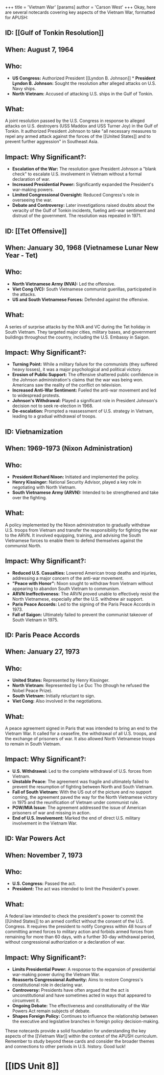 +++
 title = 'Vietnam War'
[params]
	author = 'Carson West'
+++
Okay, here are several notecards covering key aspects of the Vietnam War, formatted for APUSH:

## ID: [[Gulf of Tonkin Resolution]] 
## When: August 7, 1964

## Who:
*   **US Congress:** Authorized President [[Lyndon B. Johnson]] *   **President Lyndon B. Johnson:** Sought the resolution after alleged attacks on U.S. Navy ships.
*   **North Vietnam:** Accused of attacking U.S. ships in the Gulf of Tonkin.

## What:
A joint resolution passed by the U.S. Congress in response to alleged attacks on U.S. destroyers (USS Maddox and USS Turner Joy) in the Gulf of Tonkin. It authorized President Johnson to take "all necessary measures to repel any armed attack against the forces of the [[United States]] and to prevent further aggression" in Southeast Asia.

## Impact: Why Significant?:
*   **Escalation of the War:** The resolution gave President Johnson a "blank check" to escalate U.S. involvement in Vietnam without a formal declaration of war.
*   **Increased Presidential Power:** Significantly expanded the President's war-making powers.
*   **Limited Congressional Oversight:** Reduced Congress's role in overseeing the war.
*   **Debate and Controversy:** Later investigations raised doubts about the veracity of the Gulf of Tonkin incidents, fueling anti-war sentiment and distrust of the government. The resolution was repealed in 1971.

## ID: [[Tet Offensive]] 
## When: January 30, 1968 (Vietnamese Lunar New Year - Tet)

## Who:
*   **North Vietnamese Army (NVA):** Led the offensive.
*   **Viet Cong (VC):** South Vietnamese communist guerillas, participated in the attacks.
*   **US and South Vietnamese Forces:** Defended against the offensive.

## What:
A series of surprise attacks by the NVA and VC during the Tet holiday in South Vietnam. They targeted major cities, military bases, and government buildings throughout the country, including the U.S. Embassy in Saigon.

## Impact: Why Significant?:
*   **Turning Point:** While a military failure for the communists (they suffered heavy losses), it was a major psychological and political victory.
*   **Erosion of Public Support:**  The offensive shattered public confidence in the Johnson administration's claims that the war was being won.  Americans saw the reality of the conflict on television.
*   **Increased Anti-War Sentiment:** Fueled the anti-war movement and led to widespread protests.
*   **Johnson's Withdrawal:**  Played a significant role in President Johnson's decision not to seek re-election in 1968.
*   **De-escalation:** Prompted a reassessment of U.S. strategy in Vietnam, leading to a gradual withdrawal of troops.

## ID: Vietnamization

## When: 1969-1973 (Nixon Administration)

## Who:
*   **President Richard Nixon:** Initiated and implemented the policy.
*   **Henry Kissinger:** National Security Advisor, played a key role in negotiating with North Vietnam.
*   **South Vietnamese Army (ARVN):** Intended to be strengthened and take over the fighting.

## What:
A policy implemented by the Nixon administration to gradually withdraw U.S. troops from Vietnam and transfer the responsibility for fighting the war to the ARVN. It involved equipping, training, and advising the South Vietnamese forces to enable them to defend themselves against the communist North.

## Impact: Why Significant?:
*   **Reduced U.S. Casualties:** Lowered American troop deaths and injuries, addressing a major concern of the anti-war movement.
*   **"Peace with Honor":** Nixon sought to withdraw from Vietnam without appearing to abandon South Vietnam to communism.
*   **ARVN Ineffectiveness:** The ARVN proved unable to effectively resist the North Vietnamese, especially after the U.S. withdrew air support.
*   **Paris Peace Accords:** Led to the signing of the Paris Peace Accords in 1973.
*   **Fall of Saigon:** Ultimately failed to prevent the communist takeover of South Vietnam in 1975.

## ID: Paris Peace Accords

## When: January 27, 1973

## Who:
*   **United States:** Represented by Henry Kissinger.
*   **North Vietnam:** Represented by Le Duc Tho (though he refused the Nobel Peace Prize).
*   **South Vietnam:** Initially reluctant to sign.
*   **Viet Cong:** Also involved in the negotiations.

## What:
A peace agreement signed in Paris that was intended to bring an end to the Vietnam War. It called for a ceasefire, the withdrawal of all U.S. troops, and the exchange of prisoners of war.  It also allowed North Vietnamese troops to remain in South Vietnam.

## Impact: Why Significant?:
*   **U.S. Withdrawal:** Led to the complete withdrawal of U.S. forces from Vietnam.
*   **Unstable Peace:** The agreement was fragile and ultimately failed to prevent the resumption of fighting between North and South Vietnam.
*   **Fall of South Vietnam:**  With the US out of the picture and no support coming, the agreement paved the way for the North Vietnamese victory in 1975 and the reunification of Vietnam under communist rule.
*   **POW/MIA Issue:** The agreement addressed the issue of American prisoners of war and missing in action.
*   **End of U.S. Involvement:** Marked the end of direct U.S. military involvement in the Vietnam War.

## ID: War Powers Act

## When: November 7, 1973

## Who:
*   **U.S. Congress:** Passed the act.
*   **President:** The act was intended to limit the President's power.

## What:
A federal law intended to check the president's power to commit the [[United States]] to an armed conflict without the consent of the U.S. Congress. It requires the president to notify Congress within 48 hours of committing armed forces to military action and forbids armed forces from remaining for more than 60 days, with a further 30-day withdrawal period, without congressional authorization or a declaration of war.

## Impact: Why Significant?:
*   **Limits Presidential Power:** A response to the expansion of presidential war-making power during the Vietnam War.
*   **Reasserts Congressional Authority:** Aims to restore Congress's constitutional role in declaring war.
*   **Controversy:** Presidents have often argued that the act is unconstitutional and have sometimes acted in ways that appeared to circumvent it.
*   **Ongoing Debate:**  The effectiveness and constitutionality of the War Powers Act remain subjects of debate.
*   **Shapes Foreign Policy:**  Continues to influence the relationship between the executive and legislative branches in foreign policy decision-making.

These notecards provide a solid foundation for understanding the key aspects of the [[Vietnam War]] within the context of the APUSH curriculum. Remember to study beyond these cards and consider the broader themes and connections to other periods in U.S. history. Good luck!

# [[IDS Unit 8]]